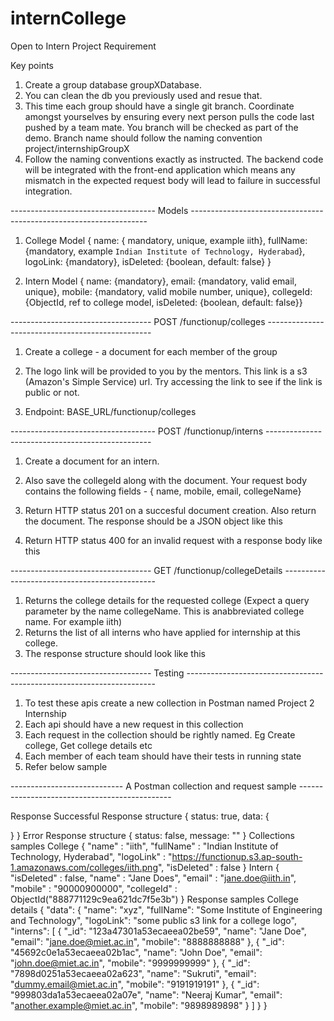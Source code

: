 # internCollege

Open to Intern Project Requirement

Key points

1. Create a group database groupXDatabase. 
2. You can clean the db you previously used and resue that.
3. This time each group should have a single git branch. Coordinate amongst yourselves by ensuring every next person pulls the code last pushed by a team mate. You branch will be checked as part of the demo. Branch name should follow the naming convention project/internshipGroupX
4. Follow the naming conventions exactly as instructed. The backend code will be integrated with the front-end application which means any mismatch in the expected request body will lead to failure in successful integration.

------------------------------------ Models -------------------------------------------------------------------

1. College Model
{ name: { mandatory, unique, example iith}, fullName: {mandatory, example `Indian Institute of Technology, Hyderabad`}, logoLink: {mandatory}, isDeleted: {boolean, default: false} }

2. Intern Model
{ name: {mandatory}, email: {mandatory, valid email, unique}, mobile: {mandatory, valid mobile number, unique}, collegeId: {ObjectId, ref to college model, isDeleted: {boolean, default: false}}

----------------------------------- POST /functionup/colleges -------------------------------------------------

1. Create a college - a document for each member of the group

2. The logo link will be provided to you by the mentors. This link is a s3 (Amazon's Simple Service) url. Try accessing the link to see if the link is public or not.

3. Endpoint: BASE_URL/functionup/colleges

------------------------------------ POST /functionup/interns -------------------------------------------------
1. Create a document for an intern.

2. Also save the collegeId along with the document. Your request body contains the following fields - { name, mobile, email, collegeName}

3. Return HTTP status 201 on a succesful document creation. Also return the document. The response should be a JSON object like this

4. Return HTTP status 400 for an invalid request with a response body like this

----------------------------------- GET /functionup/collegeDetails ----------------------------------------------

1. Returns the college details for the requested college (Expect a query parameter by the name collegeName. This is anabbreviated college name. For example iith)
2. Returns the list of all interns who have applied for internship at this college.
3. The response structure should look like this

----------------------------------- Testing ----------------------------------------------------------------------
1. To test these apis create a new collection in Postman named Project 2 Internship
2. Each api should have a new request in this collection
3. Each request in the collection should be rightly named. Eg Create college, Get college details etc
4. Each member of each team should have their tests in running state
5. Refer below sample

---------------------------- A Postman collection and request sample ----------------------------------------------

Response
Successful Response structure
{
  status: true,
  data: {

  }
}
Error Response structure
{
  status: false,
  message: ""
}
Collections samples
College
{
    "name" : "iith",
    "fullName" : "Indian Institute of Technology, Hyderabad",
    "logoLink" : "https://functionup.s3.ap-south-1.amazonaws.com/colleges/iith.png",
    "isDeleted" : false
}
Intern
   {
    "isDeleted" : false,
    "name" : "Jane Does",
    "email" : "jane.doe@iith.in",
    "mobile" : "90000900000",
    "collegeId" : ObjectId("888771129c9ea621dc7f5e3b")
}
Response samples
College details
{
  "data": {
    "name": "xyz",
    "fullName": "Some Institute of Engineering and Technology",
    "logoLink": "some public s3 link for a college logo",
    "interns": [
      {
        "_id": "123a47301a53ecaeea02be59",
        "name": "Jane Doe",
        "email": "jane.doe@miet.ac.in",
        "mobile": "8888888888"
      },
      {
        "_id": "45692c0e1a53ecaeea02b1ac",
        "name": "John Doe",
        "email": "john.doe@miet.ac.in",
        "mobile": "9999999999"
      },
      {
        "_id": "7898d0251a53ecaeea02a623",
        "name": "Sukruti",
        "email": "dummy.email@miet.ac.in",
        "mobile": "9191919191"
      },
      {
        "_id": "999803da1a53ecaeea02a07e",
        "name": "Neeraj Kumar",
        "email": "another.example@miet.ac.in",
        "mobile": "9898989898"
      }
    ]
  }
}
